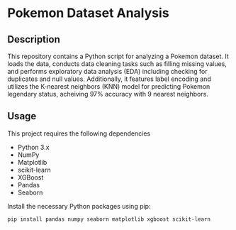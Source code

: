 # Pokemon Dataset Analysis

## Description

This repository contains a Python script for analyzing a Pokemon dataset. It loads the data, conducts data cleaning tasks such as filling missing values, and performs exploratory data analysis (EDA) including checking for duplicates and null values. Additionally, it features label encoding and utilizes the K-nearest neighbors (KNN) model for predicting Pokemon legendary status, acheiving 97% accuracy with 9 nearest neighbors.

## Usage

This project requires the following dependencies
- Python 3.x
- NumPy
- Matplotlib
- scikit-learn
- XGBoost
- Pandas
- Seaborn

Install the necessary Python packages using pip:

```bash
pip install pandas numpy seaborn matplotlib xgboost scikit-learn
